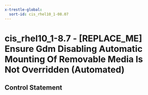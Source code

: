 ```yaml
---
x-trestle-global:
  sort-id: cis_rhel10_1-08.07
---
```


# cis_rhel10_1-8.7 - \[REPLACE_ME\] Ensure Gdm Disabling Automatic Mounting Of Removable Media Is Not Overridden (Automated)

## Control Statement

